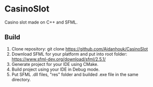 # CasinoSlot
 Casino slot made on C++ and SFML.

## Build
1. Clone repository:
git clone https://github.com/Aidanhouk/CasinoSlot
2. Download SFML for your platform and put into root folder:
https://www.sfml-dev.org/download/sfml/2.5.1/
3. Generate project for your IDE using CMake.
4. Build project using your IDE in Debug mode.
5. Put SFML .dll files, "res" folder and builded .exe file in the same directory.